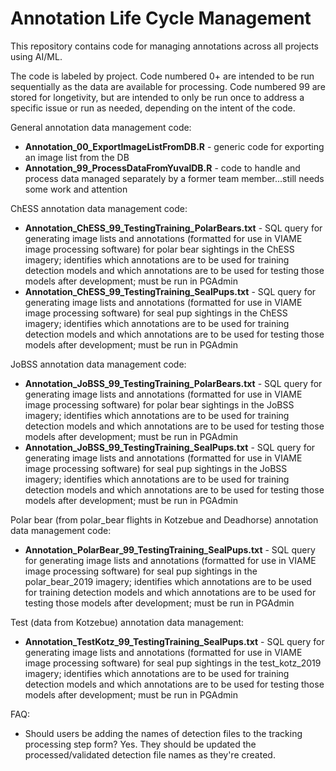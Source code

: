 # Annotation Life Cycle Management

This repository contains code for managing annotations across all projects using AI/ML.

The code is labeled by project. Code numbered 0+ are intended to be run sequentially as the data are available for processing. Code numbered 99 are stored for longetivity, but are intended to only be run once to address a specific issue or run as needed, depending on the intent of the code.

General annotation data management code:
* **Annotation_00_ExportImageListFromDB.R** - generic code for exporting an image list from the DB
* **Annotation_99_ProcessDataFromYuvalDB.R** - code to handle and process data managed separately by a former team member...still needs some work and attention

ChESS annotation data management code:
* **Annotation_ChESS_99_TestingTraining_PolarBears.txt** - SQL query for generating image lists and annotations (formatted for use in VIAME image processing software) for polar bear sightings in the ChESS imagery; identifies which annotations are to be used for training detection models and which annotations are to be used for testing those models after development; must be run in PGAdmin
* **Annotation_ChESS_99_TestingTraining_SealPups.txt** - SQL query for generating image lists and annotations (formatted for use in VIAME image processing software) for seal pup sightings in the ChESS imagery; identifies which annotations are to be used for training detection models and which annotations are to be used for testing those models after development; must be run in PGAdmin

JoBSS annotation data management code:
* **Annotation_JoBSS_99_TestingTraining_PolarBears.txt** - SQL query for generating image lists and annotations (formatted for use in VIAME image processing software) for polar bear sightings in the JoBSS imagery; identifies which annotations are to be used for training detection models and which annotations are to be used for testing those models after development; must be run in PGAdmin
* **Annotation_JoBSS_99_TestingTraining_SealPups.txt** - SQL query for generating image lists and annotations (formatted for use in VIAME image processing software) for seal pup sightings in the JoBSS imagery; identifies which annotations are to be used for training detection models and which annotations are to be used for testing those models after development; must be run in PGAdmin

Polar bear (from polar_bear flights in Kotzebue and Deadhorse) annotation data management code:
* **Annotation_PolarBear_99_TestingTraining_SealPups.txt** - SQL query for generating image lists and annotations (formatted for use in VIAME image processing software) for seal pup sightings in the polar_bear_2019 imagery; identifies which annotations are to be used for training detection models and which annotations are to be used for testing those models after development; must be run in PGAdmin

Test (data from Kotzebue) annotation data management:
* **Annotation_TestKotz_99_TestingTraining_SealPups.txt** - SQL query for generating image lists and annotations (formatted for use in VIAME image processing software) for seal pup sightings in the test_kotz_2019 imagery; identifies which annotations are to be used for training detection models and which annotations are to be used for testing those models after development; must be run in PGAdmin

FAQ:
* Should users be adding the names of detection files to the tracking processing step form? Yes. They should be updated the processed/validated detection file names as they're created.
